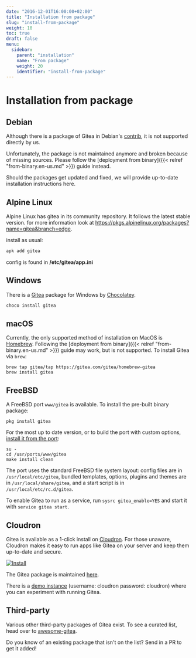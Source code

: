 ```yaml
---
date: "2016-12-01T16:00:00+02:00"
title: "Installation from package"
slug: "install-from-package"
weight: 10
toc: true
draft: false
menu:
  sidebar:
    parent: "installation"
    name: "From package"
    weight: 20
    identifier: "install-from-package"
---
```


# Installation from package

## Debian

Although there is a package of Gitea in Debian's [contrib](https://wiki.debian.org/SourcesList),
it is not supported directly by us.

Unfortunately, the package is not maintained anymore and broken because of missing sources.
Please follow the [deployment from binary]({{< relref "from-binary.en-us.md" >}}) guide instead.

Should the packages get updated and fixed, we will provide up-to-date installation instructions here.

## Alpine Linux

Alpine Linux has gitea in its community repository. It follows the latest stable version.
for more information look at https://pkgs.alpinelinux.org/packages?name=gitea&branch=edge.

install as usual:
```sh
apk add gitea
```
config is found in **/etc/gitea/app.ini**

## Windows

There is a [Gitea](https://chocolatey.org/packages/gitea) package for Windows by [Chocolatey](https://chocolatey.org/).

```sh
choco install gitea
```

## macOS

Currently, the only supported method of installation on MacOS is [Homebrew](http://brew.sh/).
Following the [deployment from binary]({{< relref "from-binary.en-us.md" >}}) guide may work,
but is not supported. To install Gitea via `brew`:

```
brew tap gitea/tap https://gitea.com/gitea/homebrew-gitea
brew install gitea
```

## FreeBSD

A FreeBSD port `www/gitea` is available. To install the pre-built binary package:

```
pkg install gitea
```

For the most up to date version, or to build the port with custom options,
[install it from the port](https://www.freebsd.org/doc/handbook/ports-using.html):

```
su -
cd /usr/ports/www/gitea
make install clean
```

The port uses the standard FreeBSD file system layout: config files are in `/usr/local/etc/gitea`,
bundled templates, options, plugins and themes are in `/usr/local/share/gitea`, and a start script
is in `/usr/local/etc/rc.d/gitea`.

To enable Gitea to run as a service, run `sysrc gitea_enable=YES` and start it with `service gitea start`.

## Cloudron

Gitea is available as a 1-click install on [Cloudron](https://cloudron.io). For those unaware,
Cloudron makes it easy to run apps like Gitea on your server and keep them up-to-date and secure.

[![Install](https://cloudron.io/img/button.svg)](https://cloudron.io/button.html?app=io.gitea.cloudronapp)

The Gitea package is maintained [here](https://git.cloudron.io/cloudron/gitea-app).

There is a [demo instance](https://my-demo.cloudron.me) (username: cloudron password: cloudron) where
you can experiment with running Gitea.

## Third-party

Various other third-party packages of Gitea exist. 
To see a curated list, head over to [awesome-gitea](https://gitea.com/gitea/awesome-gitea/src/branch/master/README.md#user-content-packages).

Do you know of an existing package that isn't on the list? Send in a PR to get it added!
